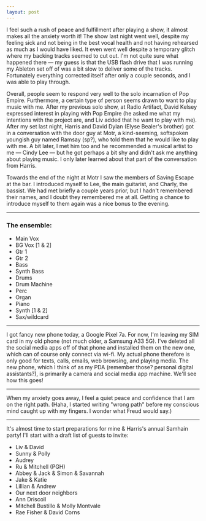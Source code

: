 ```yaml
---
layout: post
---
```


I feel such a rush of peace and fulfillment after playing a show, it almost
makes all the anxiety worth it! The show last night went well, despite my 
feeling sick and not being in the best vocal health and not having rehearsed
as much as I would have liked. It even went well despite a temporary glitch
where my backing tracks seemed to cut out. I'm not quite sure what happened
there — my guess is that the USB flash drive that I was running my Ableton set
off of was a bit slow to deliver some of the tracks. Fortunately everything
corrected itself after only a couple seconds, and I was able to play through.

Overall, people seem to respond very well to the solo incarnation of Pop Empire.
Furthermore, a certain type of person seems drawn to want to play music with me.
After my previous solo show, at Radio Artifact, David Kelsey expressed interest
in playing with Pop Empire (he asked me what my intentions with the project are,
and Liv added that he want to play with me). After my set last night, Harris 
and David Dylan (Elyse Bealer's brother) got in a conversation with the door guy
at Motr, a kind-seeming, softspoken youngish guy named Ramsay (sp?), who told
them that he would like to play with me. A bit later, I met him too and he
recommended a musical artist to me — Cindy Lee — but he got perhaps a bit shy
and didn't ask me anything about playing music. I only later learned about that
part of the conversation from Harris.

Towards the end of the night at Motr I saw the members of Saving Escape at the
bar. I introduced myself to Lee, the main guitarist, and Charly, the bassist.
We had met briefly a couple years prior, but I hadn't remembered their names,
and I doubt they remembered me at all. Getting a chance to introduce myself 
to them again was a nice bonus to the evening.

---

### The ensemble:

- Main Vox
- BG Vox [1 & 2]
- Gtr 1
- Gtr 2
- Bass
- Synth Bass
- Drums
- Drum Machine
- Perc
- Organ
- Piano
- Synth [1 & 2]
- Sax/wildcard

---

I got fancy new phone today, a Google Pixel 7a. For now, I'm leaving my
SIM card in my old phone (not much older, a Samsung A33 5G). I've deleted all 
the social media apps off of that phone and installed them on the new one, 
which can of course only connect via wi-fi. My actual phone therefore is only
good for texts, calls, emails, web browsing, and playing media. The new phone,
which I think of as my PDA (remember those? personal digital assistants?),
is primarily a camera and social media app machine. We'll see how this goes!

---

When my anxiety goes away, I feel a quiet peace and confidence that I am on the
right path. (Haha, I started writing "wrong path" before my conscious mind
caught up with my fingers. I wonder what Freud would say.)

---

It's almost time to start preparations for mine & Harris's annual Samhain party!
I'll start with a draft list of guests to invite:

- Liv & David
- Sunny & Polly
- Audrey
- Ru & Mitchell (PGH)
- Abbey & Jack & Simon & Savannah
- Jake & Katie
- Lillian & Andrew
- Our next door neighbors
- Ann Driscoll
- Mitchell Bustillo & Molly Montvale
- Rae Fisher & David Corns

